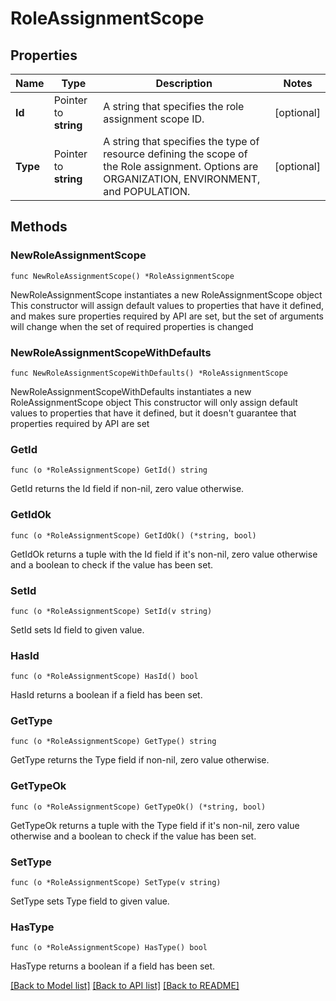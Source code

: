 # RoleAssignmentScope

## Properties

Name | Type | Description | Notes
------------ | ------------- | ------------- | -------------
**Id** | Pointer to **string** | A string that specifies the role assignment scope ID. | [optional] 
**Type** | Pointer to **string** | A string that specifies the type of resource defining the scope of the Role assignment. Options are ORGANIZATION, ENVIRONMENT, and POPULATION. | [optional] 

## Methods

### NewRoleAssignmentScope

`func NewRoleAssignmentScope() *RoleAssignmentScope`

NewRoleAssignmentScope instantiates a new RoleAssignmentScope object
This constructor will assign default values to properties that have it defined,
and makes sure properties required by API are set, but the set of arguments
will change when the set of required properties is changed

### NewRoleAssignmentScopeWithDefaults

`func NewRoleAssignmentScopeWithDefaults() *RoleAssignmentScope`

NewRoleAssignmentScopeWithDefaults instantiates a new RoleAssignmentScope object
This constructor will only assign default values to properties that have it defined,
but it doesn't guarantee that properties required by API are set

### GetId

`func (o *RoleAssignmentScope) GetId() string`

GetId returns the Id field if non-nil, zero value otherwise.

### GetIdOk

`func (o *RoleAssignmentScope) GetIdOk() (*string, bool)`

GetIdOk returns a tuple with the Id field if it's non-nil, zero value otherwise
and a boolean to check if the value has been set.

### SetId

`func (o *RoleAssignmentScope) SetId(v string)`

SetId sets Id field to given value.

### HasId

`func (o *RoleAssignmentScope) HasId() bool`

HasId returns a boolean if a field has been set.

### GetType

`func (o *RoleAssignmentScope) GetType() string`

GetType returns the Type field if non-nil, zero value otherwise.

### GetTypeOk

`func (o *RoleAssignmentScope) GetTypeOk() (*string, bool)`

GetTypeOk returns a tuple with the Type field if it's non-nil, zero value otherwise
and a boolean to check if the value has been set.

### SetType

`func (o *RoleAssignmentScope) SetType(v string)`

SetType sets Type field to given value.

### HasType

`func (o *RoleAssignmentScope) HasType() bool`

HasType returns a boolean if a field has been set.


[[Back to Model list]](../README.md#documentation-for-models) [[Back to API list]](../README.md#documentation-for-api-endpoints) [[Back to README]](../README.md)


